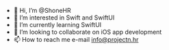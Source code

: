 - 👋 Hi, I’m @ShoneHR
- 👀 I’m interested in Swift and SwiftUI
- 🌱 I’m currently learning SwiftUI
- 💞️ I’m looking to collaborate on iOS app development
- 📫 How to reach me e-mail info@projectn.hr

<!---
ShoneHR/ShoneHR is a ✨ special ✨ repository because its `README.md` (this file) appears on your GitHub profile.
You can click the Preview link to take a look at your changes.
--->
